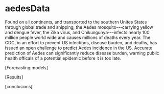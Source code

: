 # aedesData

Found on all continents, and transported to the southern Unites States through global trade and shipping, the Aedes mosquito---carrying yellow and dengue fever, the Zika virus, and Chikungunya---infects nearly 100 million people world wide and causes millions of deaths every year.
The CDC, in an effort to prevent US infections, disease burden, and deaths, has issued an open challenge to predict Aedes incidence in the US.
Accurate prediction of Aedes can significantly reduce disease burden, warning public health officals of a potential epidemic before it is too late.

[Forecasting models]


[Results]


[conclusions]
